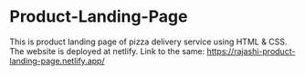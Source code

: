 # Product-Landing-Page
This is product landing page of pizza delivery service using HTML &amp; CSS.
The website is deployed at netlify.
Link to the same: https://rajashi-product-landing-page.netlify.app/
